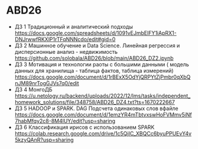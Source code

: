 # ABD26 
* ДЗ 1 Традиционный и аналитический подходы https://docs.google.com/spreadsheets/d/1091vEJmbElFY1iApRX1-DNJrwwfRKXlP1rTFqNNNcdo/edit#gid=0
* ДЗ 2 Машинное обучение и Data Science. Линейная регрессия и дисперсионные анализ - недвижимость https://github.com/solobala/ABD26/blob/main/ABD26_DZ2.ipynb
* ДЗ 3 Мотивация и технологии раоты с большими данными ( модель данных для хранилища - таблица фактов, таблица измерений) https://docs.google.com/document/d/1rBExX5OdYjQRPYtZjPmbr0qXbQnJM89nrTogGJVs7q0/edit
* ДЗ 4 МонгоДБ https://u.netology.ru/backend/uploads/2022/12/lms/tasks/independent_homework_solutions/file/348758/ABD26_DZ4.txt?ts=1670222667
* ДЗ 5 HADOOP и SPARK. DAG Подсчета одинаковых слов  вфайле https://docs.google.com/document/d/1emzYR4mTbtvxswHoFVMmv5iNf7habMfqy2c8-8M4lUY/edit?usp=sharing
* ДЗ 6 Классификация ирисов с использованием SPARK https://colab.research.google.com/drive/1c5QjIC_XBQCc6byuPPUEvY4v5kzyQAnR?usp=sharing
